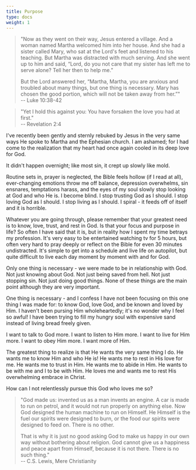 ```yaml
---
title: Purpose
type: docs
weight: 1
---
```


> "Now as they went on their way, Jesus entered a village. And a woman named Martha welcomed him into her house. And she had a sister called Mary, who sat at the Lord's feet and listened to his teaching. But Martha was distracted with much serving. And she went up to him and said, “Lord, do you not care that my sister has left me to serve alone? Tell her then to help me.” 
>
> But the Lord answered her, “Martha, Martha, you are anxious and troubled about many things, but one thing is necessary. Mary has chosen the good portion, which will not be taken away from her.”"  
> -- Luke 10:38-42

> "Yet I hold this against you: You have forsaken the love you had at first."  
> -- Revelation 2:4

I've recently been gently and sternly rebuked by Jesus in the very same ways He spoke to Martha and the Ephesian church. I am ashamed; for I had come to the realization that my heart had once again cooled in its deep love for God.

It didn't happen overnight; like most sin, it crept up slowly like mold. 

Routine sets in, prayer is neglected, the Bible feels hollow (if I read at all), ever-changing emotions throw me off balance, depression overwhelms, sin ensnares, temptations harass, and the eyes of my soul slowly stop looking at God and who He is. I become blind. I stop trusting God as I should. I stop loving God as I should. I stop living as I should. I spiral - it feeds off of itself and it is horrible.

Whatever you are going through, please remember that your greatest need is to know, love, trust, and rest in God. Is that your focus and purpose in life? So often I have said that it is, but in reality how I spent my time betrays my profession. It's very easy to be entertained watching tv for 5 hours, but often very hard to pray deeply or reflect on the Bible for even 30 minutes undistracted. It's simple to get into a schedule and live life on autopilot, but quite difficult to live each day moment by moment with and for God.

Only one thing is necessary - we were made to be in relationship with God. Not just knowing about God. Not just being saved from hell. Not just stopping sin. Not just doing good things. None of these things are the main point although they are very important. 

One thing is necessary - and I confess I have not been focusing on this one thing I was made for: to know God, love God, and be known and loved by Him. I haven't been pursing Him wholeheartedly; it's no wonder why I feel so awful! I have been trying to fill my hungry soul with expensive sand instead of living bread freely given.

I want to talk to God more. I want to listen to Him more. I want to live for Him more. I want to obey Him more. I want more of Him. 

The greatest thing to realize is that He wants the very same thing I do. He wants me to know Him and who He is! He wants me to rest in His love for me. He wants me to trust in Him. He wants me to abide in Him. He wants to be with me and I to be with Him. He loves me and wants me to rest His overwhelming embrace in Christ.

How can I not relentlessly pursue this God who loves me so?

> "God made us: invented us as a man invents an engine. A car is made to run on petrol, and it would not run properly on anything else. Now God designed the human machine to run on Himself. He Himself is the fuel our spirits were designed to burn, or the food our spirits were designed to feed on. There is no other. 
> 
> That is why it is just no good asking God to make us happy in our own way without bothering about religion. God cannot give us a happiness and peace apart from Himself, because it is not there. There is no such thing."  
> -- C.S. Lewis, Mere Christianity

<script src="https://static.esvmedia.org/crossref/crossref.min.js" type="text/javascript"></script>